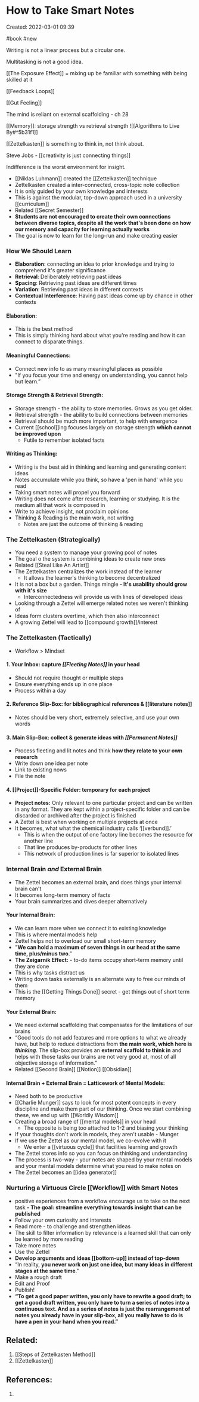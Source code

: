 # How to Take Smart Notes
Created: 2022-03-01 09:39

#book #new 


Writing is not a linear process but a circular one.

Multitasking is not a good idea.

[[The Exposure Effect]] = mixing up be familiar with something with being skilled at it

[[Feedback Loops]]

[[Gut Feeling]] 

The mind is reliant on external scaffolding - ch 28

[[Memory]]: storage strength vs retrieval strength
![[Algorithms to Live By#^5b31f1]]

[[Zettelkasten]] is something to think in, not think about.

Steve Jobs - [[creativity is just connecting things]]

Indifference is the worst environment for insight.


-  [[Niklas Luhmann]] created the [[Zettelkasten]] technique
- Zettelkasten created a inter-connected, cross-topic note collection
- It is only guided by your own knowledge and interests
- This is against the modular, top-down approach used in a university [[curriculum]]
- Related [[Secret Semester]]
- **Students are not encouraged to create their own connections between diverse topics, despite all the work that's been done on how our memory and capacity for learning actually works**	
- The goal is now to learn for the long-run and make creating easier


### **How We Should Learn**
- **Elaboration**: connecting an idea to prior knowledge and trying to comprehend it's greater significance
- **Retrieval**: Deliberately retrieving past ideas
- **Spacing**: Retrieving past ideas are different times
- **Variation**: Retrieving past ideas in different contexts
- **Contextual Interference**: Having past ideas come up by chance in other contexts


#### **Elaboration:**
- This is the best method
- This is simply thinking hard about what you're reading and how it can connect to disparate things.

#### **Meaningful Connections:**
- Connect new info to as many meaningful places as possible
- "If you focus your time and energy on understanding, you cannot help but learn.”

#### **Storage Strength & Retrieval Strength:**
- Storage strength - the ability to store memories. Grows as you get older. 
- Retrieval strength - the ability to build connections between memories
- Retrieval should be much more important, to help with emergence
- Current [[school]]ing focuses largely on storage strength **which cannot be improved upon**
	- Futile to remember isolated facts

#### **Writing as Thinking:**
- Writing is the best aid in thinking and learning and generating content ideas
- Notes accumulate while you think, so have a 'pen in hand' while you read
- Taking smart notes will propel you forward
- Writing does not come after research, learning or studying. It is the medium all that work is composed in
- Write to achieve insight, not proclaim opinions
- Thinking & Reading is the main work, not writing
	- Notes are just the outcome of thinking & reading

### **The Zettelkasten (Strategically)**
- You need a system to manage your growing pool of notes
- The goal o the system is combining ideas to create new ones
- Related [[Steal Like An Artist]]
- The Zettelkasten centralizes the work instead of the learner
	- It allows the learner's thinking to become decentralized
- It is not a box but a garden. Things mingle
	**- It's usability should grow with it's size**
	- Interconnectedness will provide us with lines of developed ideas
- Looking through a Zettel will emerge related notes we weren't thinking of
- Ideas form clusters overtime, which then also interconnect
- A growing Zettel will lead to [[compound growth]]/interest

### **The Zettelkasten  (Tactically)**

- Workflow > Mindset

#### **1. Your Inbox:** capture _[[Fleeting Notes]]_ in your head
- Should not require thought or multiple steps
- Ensure everything ends up in one place
- Process within a day
 

#### **2. Reference Slip-Box:** for bibliographical references & [[literature notes]]
- Notes should be very short, extremely selective, and use your own words

#### **3. Main Slip-Box:** collect & generate ideas with _[[Permanent Notes]]_
- Process fleeting and lit notes and think **how they relate to your own research**
- Write down one idea per note
- Link to existing nows
- File the note


#### **4. [[Project]]-Specific Folder:** temporary for each project
- **Project notes:** Only relevant to one particular project and can be written in any format. They are kept within a project-specific folder and can be discarded or archived after the project is finished
- A Zettel is best when working on multiple projects at once
- It becomes, what  what the chemical industry calls ‘[[verbund]].’ 
	- This is when the output of one factory line becomes the resource for another line
	- That line produces by-products for other lines
	- This network of production lines is far superior to isolated lines

### **Internal Brain _and_ External Brain**
- The Zettel becomes an external brain, and does things your internal brain can't
- It becomes long-term memory of facts
- Your brain summarizes and dives deeper alternatively

#### **Your Internal Brain:**
- We can learn more when we connect it to existing knowledge
- This is where mental models help
- Zettel helps not to overload our small short-term memory
-  "**We can hold a maximum of seven things in our head at the same time, plus/minus two**.”
- **The Zeigarnik Effect:** - to-do items occupy short-term memory until they are done
- This is why tasks distract us
- Writing down tasks externally is an alternate way to free our minds of them
- This is the [[Getting Things Done]] secret - get things out of short term memory

#### **Your External Brain:**
- We need external scaffolding that compensates for the limitations of our brains
- “Good tools do not add features and more options to what we already have, but help to reduce distractions from **the main work, which here is _thinking_**. The slip-box provides an **external scaffold to think in** and helps with those tasks our brains are not very good at, most of all objective storage of information.”
- Related [[Second Brain]] [[Notion]] [[Obsidian]]

#### **Internal Brain + External Brain = Latticework of Mental Models:**
- Need both to be productive
- [[Charlie Munger]] says to look for most potent concepts in every discipline and make them part of our thinking. Once we start combining these, we end up with [[Worldly Wisdom]]
- Creating a broad range of [[mental models]] in your head
	- The opposite is being too attached to 1-2 and biasing your thinking
- If your thoughts don't work in models, they aren't usable - Munger
- If we use the Zettel as our mental model, we co-evolve with it
	- We enter a [[virtuous cycle]] that facilities learning and growth
- The Zettel stores info so you can focus on thinking and understanding
- The process is two-way - your notes are shaped by your mental models and your mental models determine what you read to make notes on
- The Zettel becomes an [[idea generator]]

### **Nurturing a Virtuous Circle [[Workflow]] with Smart Notes**
- positive experiences from a workflow encourage us to take on the next task
**- The goal: streamline everything towards insight that can be published**
- Follow your own curiosity and interests
- Read more - to challenge and strengthen ideas
- The skill to filter information by relevance is a learned skill that can only be learned by more reading
- Take more notes
- Use the Zettel
- **Develop arguments and ideas [[bottom-up]] instead of top-down**
- “In reality, **you never work on just one idea, but many ideas in different stages at the same time**."
- Make a rough draft
- Edit and Proof
- Publish!
- **“To get a good paper written, you only have to rewrite a good draft; to get a good draft written, you only have to turn a series of notes into a continuous text. And as a series of notes is just the rearrangement of notes you already have in your slip-box, **all you really have to do is have a pen in your hand when you read**.”**


## Related:
1. [[Steps of Zettelkasten Method]]
2. [[Zettelkasten]]

## References:
1. 